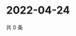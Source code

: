 # 2022-04-24

共 0 条

<!-- BEGIN WEIBO -->
<!-- 最后更新时间 Sun Apr 24 2022 22:00:43 GMT+0800 (China Standard Time) -->

<!-- END WEIBO -->
